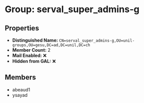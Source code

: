 # Group: serval_super_admins-g

## Properties

- **Distinguished Name:** `CN=serval_super_admins-g,OU=unil-groups,OU=gesu,DC=ad,DC=unil,DC=ch`
- **Member Count:** 2
- **Mail Enabled:** ❌
- **Hidden from GAL:** ❌

## Members

- abeaud1
- ysayad
